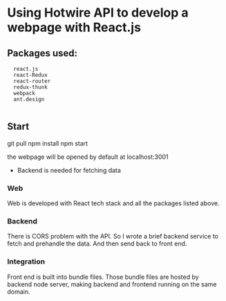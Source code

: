 # Using Hotwire API to develop a webpage with React.js

## Packages used:
```
  react.js
  react-Redux
  react-router
  redux-thunk
  webpack
  ant.design
 
```
## Start
  git pull
  npm install
  npm start
  
  the webpage will be opened by default at localhost:3001
  * Backend is needed for fetching data
### Web
  Web is developed with React tech stack and all the packages listed above.

### Backend
  There is CORS problem with the API. So I wrote a brief backend service to fetch and prehandle the data. And then send back to front end.

### Integration
  Front end is built into bundle files. Those bundle files are hosted by backend node server, making backend and frontend running on the same domain.
  
  
